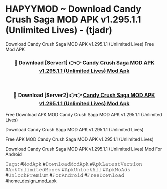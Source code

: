 # HAPYYMOD ~ Download Candy Crush Saga MOD APK v1.295.1.1 (Unlimited Lives) - (tjadr)
Download Candy Crush Saga MOD APK v1.295.1.1 (Unlimited Lives) Free Mod APK

<div align="center">
<h3>🔴 Download [Server1] 👉👉 <a href="https://apk-comot.site?title=Candy_Crush_Saga_MOD_APK_v1.295.1.1_(Unlimited_Lives)">Candy Crush Saga MOD APK v1.295.1.1 (Unlimited Lives) Mod Apk</a></h3><br>

<h3>🔴 Download [Server2] 👉👉 <a href="https://apk-comot.site?title=Candy_Crush_Saga_MOD_APK_v1.295.1.1_(Unlimited_Lives)">Candy Crush Saga MOD APK v1.295.1.1 (Unlimited Lives) Mod Apk</a></h3>
</div>


Free Download APK MOD Candy Crush Saga MOD APK v1.295.1.1 (Unlimited Lives)

Download Candy Crush Saga MOD APK v1.295.1.1 (Unlimited Lives) 

Free APK MOD Candy Crush Saga MOD APK v1.295.1.1 (Unlimited Lives) 

Download Candy Crush Saga MOD APK v1.295.1.1 (Unlimited Lives) Mod For Android

𝚃𝚊𝚐𝚜: #𝙼𝚘𝚍𝙰𝚙𝚔 #𝙳𝚘𝚠𝚗𝚕𝚘𝚊𝚍𝙼𝚘𝚍𝙰𝚙𝚔 #𝙰𝚙𝚔𝙻𝚊𝚝𝚎𝚜𝚝𝚅𝚎𝚛𝚜𝚒𝚘𝚗 #𝙰𝚙𝚔𝚄𝚗𝚕𝚒𝚖𝚒𝚝𝚎𝚍𝙼𝚘𝚗𝚎𝚢 #𝙰𝚙𝚔𝚄𝚗𝚕𝚘𝚌𝚔𝙰𝚕𝚕 #𝙰𝚙𝚔𝙽𝚘𝙰𝚍𝚜 #𝚄𝚗𝚕𝚘𝚌𝚔𝙿𝚛𝚎𝚖𝚒𝚞𝚖 #𝙵𝚘𝚛𝙰𝚗𝚍𝚛𝚘𝚒𝚍 #𝙵𝚛𝚎𝚎𝙳𝚘𝚠𝚗𝚕𝚘𝚊𝚍 #home_design_mod_apk